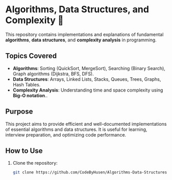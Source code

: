 # Algorithms, Data Structures, and Complexity 🚀

This repository contains implementations and explanations of fundamental **algorithms**, **data structures**, and **complexity analysis** in programming.  

## Topics Covered  


- **Algorithms**: Sorting (QuickSort, MergeSort), Searching (Binary Search), Graph algorithms (Dijkstra, BFS, DFS).  
- **Data Structures**: Arrays, Linked Lists, Stacks, Queues, Trees, Graphs, Hash Tables.  
- **Complexity Analysis**: Understanding time and space complexity using **Big-O notation**..  

## Purpose  
This project aims to provide efficient and well-documented implementations of essential algorithms and data structures. It is useful for learning, interview preparation, and optimizing code performance.  

## How to Use  
1. Clone the repository:  
   ```sh
   git clone https://github.com/CodeByHusen/Algorithms-Data-Structures-and-Complexity.git
